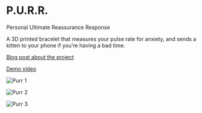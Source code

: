 # P.U.R.R.
Personal Ultimate Reassurance Response

A 3D printed bracelet that measures your pulse rate for anxiety, and sends a kitten to your phone if you’re having a bad time.

[Blog post about the project](http://meow.noopkat.com/p-u-r-r-personal-ultimate-reassurance-response/)

[Demo video](http://www.youtube.com/watch?v=NVSwhnLiNJs)

![Purr 1](http://f.cl.ly/items/2N3k3f2D290j3g0G0E1h/purr1.jpg)

![Purr 2](http://f.cl.ly/items/1M2u3o0C2L1r0E1k3U2R/purr2.jpg)

![Purr 3](http://f.cl.ly/items/2M0f232u2l2Z0d1Q1J0B/purr3.jpg)
